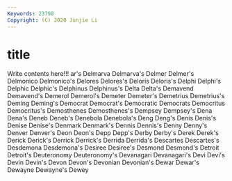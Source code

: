 ```yaml
---
Keywords: 23798
Copyright: (C) 2020 Junjie Li
---
```


# title

Write contents here!!!
ar's 
Delmarva 
Delmarva's 
Delmer 
Delmer's 
Delmonico 
Delmonico's 
Delores
Delores's 
Deloris 
Deloris's 
Delphi 
Delphi's 
Delphic 
Delphic's 
Delphinus 
Delphinus's 
Delta
Delta's 
Demavend 
Demavend's 
Demerol 
Demerol's 
Demeter 
Demeter's 
Demetrius 
Demetrius's 
Deming
Deming's 
Democrat 
Democrat's 
Democratic 
Democrats 
Democritus 
Democritus's 
Demosthenes 
Demosthenes's 
Dempsey
Dempsey's 
Dena 
Dena's 
Deneb 
Deneb's 
Denebola 
Denebola's 
Deng 
Deng's 
Denis
Denis's 
Denise 
Denise's 
Denmark 
Denmark's 
Dennis 
Dennis's 
Denny 
Denny's 
Denver
Denver's 
Deon 
Deon's 
Depp 
Depp's 
Derby 
Derby's 
Derek 
Derek's 
Derick
Derick's 
Derrick 
Derrick's 
Derrida 
Derrida's 
Descartes 
Descartes's 
Desdemona 
Desdemona's 
Desiree
Desiree's 
Desmond 
Desmond's 
Detroit 
Detroit's 
Deuteronomy 
Deuteronomy's 
Devanagari 
Devanagari's 
Devi
Devi's 
Devin 
Devin's 
Devon 
Devon's 
Devonian 
Devonian's 
Dewar 
Dewar's 
Dewayne
Dewayne's 
Dewey 
